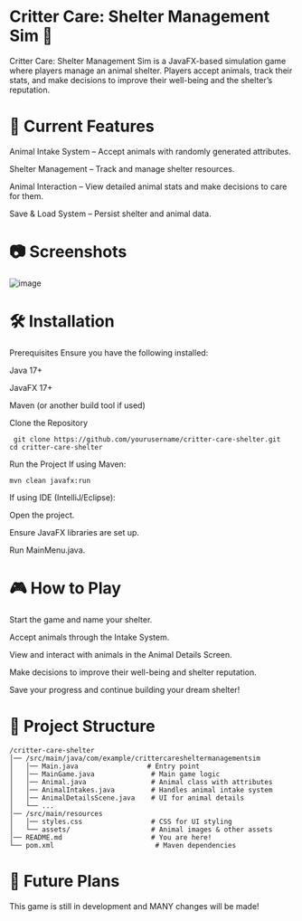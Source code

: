 # Critter Care: Shelter Management Sim 🐾

Critter Care: Shelter Management Sim is a JavaFX-based simulation game where players manage an animal shelter. Players accept animals, track their stats, and make decisions to improve their well-being and the shelter’s reputation.

# 🚀 Current Features

Animal Intake System – Accept animals with randomly generated attributes.

Shelter Management – Track and manage shelter resources.

Animal Interaction – View detailed animal stats and make decisions to care for them.

Save & Load System – Persist shelter and animal data.

# 📷 Screenshots
![image](https://github.com/user-attachments/assets/85f71655-f7e6-4439-984a-494b6083223a)


# 🛠️ Installation

Prerequisites
Ensure you have the following installed:

Java 17+

JavaFX 17+

Maven (or another build tool if used)

Clone the Repository
```
 git clone https://github.com/yourusername/critter-care-shelter.git
cd critter-care-shelter
```
Run the Project
If using Maven:
```
mvn clean javafx:run
```

If using IDE (IntelliJ/Eclipse):

Open the project.

Ensure JavaFX libraries are set up.

Run MainMenu.java.

# 🎮 How to Play

Start the game and name your shelter.

Accept animals through the Intake System.

View and interact with animals in the Animal Details Screen.

Make decisions to improve their well-being and shelter reputation.

Save your progress and continue building your dream shelter!


# 🔧 Project Structure
```
/critter-care-shelter
│── /src/main/java/com/example/crittercaresheltermanagementsim
│   │── Main.java                 # Entry point
│   │── MainGame.java              # Main game logic
│   │── Animal.java                # Animal class with attributes
│   │── AnimalIntakes.java         # Handles animal intake system
│   │── AnimalDetailsScene.java    # UI for animal details
│   └── ...
│── /src/main/resources
│   │── styles.css                 # CSS for UI styling
│   └── assets/                    # Animal images & other assets
│── README.md                      # You are here!
└── pom.xml                         # Maven dependencies
```

# 🔮 Future Plans

This game is still in development and MANY changes will be made!
